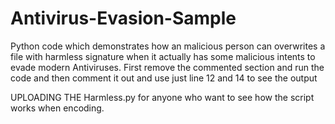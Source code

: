# Antivirus-Evasion-Sample
Python code which demonstrates how an malicious person can overwrites a file with harmless signature when it actually has some malicious intents to evade modern Antiviruses. First remove the commented section and run the code and then comment it out and use just line 12 and 14 to see the output

UPLOADING THE Harmless.py for anyone who want to see how the script works when encoding. 
